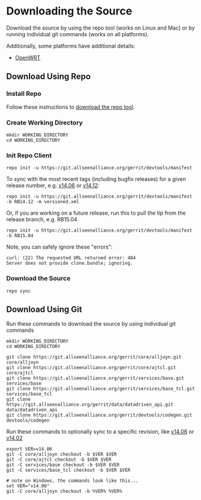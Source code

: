 # Downloading the Source

Download the source by using the repo tool (works on Linux and Mac) or by running individual git commands (works on all platforms).

Additionally, some platforms have additional details:

*  [OpenWRT](develop/openwrt)

## Download Using Repo

### Install Repo

Follow these instructions to [download the repo tool](http://source.android.com/source/downloading.html#installing-repo).

### Create Working Directory

	
	mkdir WORKING_DIRECTORY
	cd WORKING_DIRECTORY


### Init Repo Client

	
	repo init -u https://git.allseenalliance.org/gerrit/devtools/manifest


To sync with the most recent tags (including bugfix releases) for a given release number, e.g. [v14.06](release/14.06) or [v14.12](release/14.12):

	
	repo init -u https://git.allseenalliance.org/gerrit/devtools/manifest -b RB14.12 -m versioned.xml


Or, if you are working on a future release, run this to pull the tip from the release branch, e.g. RB15.04

	
	repo init -u https://git.allseenalliance.org/gerrit/devtools/manifest -b RB15.04


Note, you can safely ignore these "errors":

	
	curl: (22) The requested URL returned error: 404
	Server does not provide clone.bundle; ignoring.

### Download the Source

	
	repo sync


## Download Using Git

Run these commands to download the source by using individual git commands

	
	mkdir WORKING_DIRECTORY
	cd WORKING_DIRECTORY
	
	git clone https://git.allseenalliance.org/gerrit/core/alljoyn.git core/alljoyn
	git clone https://git.allseenalliance.org/gerrit/core/ajtcl.git core/ajtcl
	git clone https://git.allseenalliance.org/gerrit/services/base.git services/base
	git clone https://git.allseenalliance.org/gerrit/services/base_tcl.git services/base_tcl
	git clone https://git.allseenalliance.org/gerrit/data/datadriven_api.git data/datadriven_api
	git clone https://git.allseenalliance.org/gerrit/devtools/codegen.git devtools/codegen


Run these commands to optionally sync to a specific revision, like [v14.06](release/14.06) or [v14.02](release/14.02)

	
	export VER=v14.06
	git -C core/alljoyn checkout -b $VER $VER
	git -C core/ajtcl checkout -b $VER $VER
	git -C services/base checkout -b $VER $VER
	git -C services/base_tcl checkout -b $VER $VER
	
	# note on Windows, the commands look like this...
	set VER="v14.06"
	git -C core/alljoyn checkout -b %VER% %VER%
	

